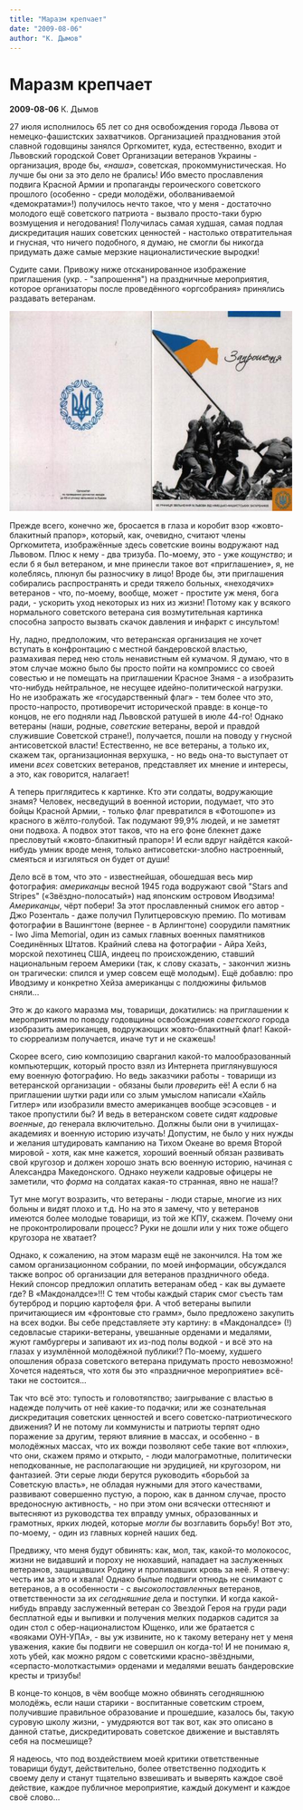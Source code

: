 ```yaml
---
title: "Маразм крепчает"
date: "2009-08-06"
author: "К. Дымов"
---
```


# Маразм крепчает

**2009-08-06** К. Дымов

27 июля исполнилось 65 лет со дня освобождения города Львова от немецко-фашистских захватчиков. Организацией празднования этой славной годовщины занялся Оргкомитет, куда, естественно, входит и Львовский городской Совет Организации ветеранов Украины - организация, вроде бы, *«наша»*, советская, прокоммунистическая. Но лучше бы они за это дело не брались! Ибо вместо прославления подвига Красной Армии и пропаганды героического советского прошлого (особенно - среди молодёжи, оболваниваемой «демократами»!) получилось нечто такое, что у меня - достаточно молодого ещё советского патриота - вызвало просто-таки бурю возмущения и негодования! Получилась самая худшая, самая подлая дискредитация наших советских ценностей - настолько отвратительная и гнусная, что ничего подобного, я думаю, не смогли бы никогда придумать даже самые мерзкие националистические выродки!

Судите сами. Привожу ниже отсканированное изображение приглашения (укр. - "запрошення") на праздничные мероприятия, которое организаторы после проведённого «оргсобрания» принялись раздавать ветеранам.

![Image](images/St090724.jpg)

Прежде всего, конечно же, бросается в глаза и коробит взор «жовто-блакитный прапор», который, как, очевидно, считают члены Оргкомитета, изображённые здесь советские воины водружают над Львовом. Плюс к нему - два тризуба. По-моему, это - уже *кощунство*; и если б я был ветераном, и мне принесли такое вот «приглашение», я, не колеблясь, плюнул бы разносчику в лицо! Вроде бы, эти приглашения собирались распространять и среди тяжело больных, «неходячих» ветеранов - что, по-моему, вообще, может - простите уж меня, бога ради, - ускорить уход некоторых из них из жизни! Потому как у всякого нормального советского ветерана сия возмутительная картинка способна запросто вызвать скачок давления и инфаркт с инсультом!

Ну, ладно, предположим, что ветеранская организация не хочет вступать в конфронтацию с местной бандеровской властью, размахивая перед нею столь ненавистным ей кумачом. Я думаю, что в этом случае можно было бы просто пойти на компромисс со своей совестью и не помещать на приглашении Красное Знамя - а изобразить что-нибудь нейтральное, не несущее идейно-политической нагрузки. Но не изображать же «государственный флаг» - тем более что это, просто-напросто, противоречит исторической правде: в конце-то концов, не его подняли над Львовской ратушей в июле 44-го! Однако ветераны (наши, родные, *советские* ветераны, верой и правдой служившие Советской стране!), получается, пошли на поводу у гнусной антисоветской власти! Естественно, не все ветераны, а только их, скажем так, организационная верхушка, - но ведь она-то выступает от имени *всех* советских ветеранов, представляет их мнение и интересы, а это, как говорится, налагает!

А теперь приглядитесь к картинке. Кто эти солдаты, водружающие знамя? Человек, несведущий в военной истории, подумает, что это бойцы Красной Армии, - только флаг превратился в «Фотошопе» из красного в жёлто-голубой. Так подумают 99,9% людей, и не заметят они подвоха. А подвох этот таков, что на его фоне блекнет даже пресловутый «жовто-блакитный прапор»! И если вдруг найдётся какой-нибудь умник вроде меня, только антисоветски-злобно настроенный, смеяться и изгиляться он будет от души!

Дело всё в том, что это - известнейшая, обошедшая весь мир фотография: *американцы* весной 1945 года водружают свой "Stars and Stripes" («Звёздно-полосатый») над японским островом Иводзима! *Американцы*, чёрт побери! За этот прославленный снимок его автор - Джо Розенталь - даже получил Пулитцеровскую премию. По мотивам фотографии в Вашингтоне (вернее - в Арлингтоне) соорудили памятник - Iwo Jima Memorial, один из самых главных военных памятников Соединённых Штатов. Крайний слева на фотографии - Айра Хейз, морской пехотинец США, индеец по происхождению, ставший национальным героем Америки (так, к слову сказать, - закончил жизнь он трагически: спился и умер совсем ещё молодым). Ещё добавлю: про Иводзиму и конкретно Хейза американцы с полдюжины фильмов сняли...

Это ж до какого маразма мы, товарищи, докатились: на приглашении к мероприятиям по поводу годовщины освобождения *советского* города изобразить американцев, водружающих жовто-блакитный флаг! Какой-то сюрреализм получается, иначе тут и не скажешь!

Скорее всего, сию композицию сварганил какой-то малообразованный компьютерщик, который просто взял из Интернета приглянувшуюся ему военную фотографию. Но ведь заказчики работы - товарищи из ветеранской организации - обязаны были *проверить* её! А если б на приглашении шутки ради или со злым умыслом написали «Хайль Гитлер» или изобразили вместо американцев вообще эсэсовцев - и такое пропустили бы? И ведь в ветеранском совете сидят *кадровые военные*, до генерала включительно. Должны были они в училищах-академиях и военную историю изучать! Допустим, не было у них нужды и желания штудировать кампанию на Тихом Океане во время Второй мировой - хотя, как мне кажется, хороший военный обязан развивать свой кругозор и должен хорошо знать всю военную историю, начиная с Александра Македонского. Однако неужели кадровые офицеры не заметили, что *форма* на солдатах какая-то странная, явно не наша!?

Тут мне могут возразить, что ветераны - люди старые, многие из них больны и видят плохо и т.д. Но на это я замечу, что у ветеранов имеются более молодые товарищи, из той же КПУ, скажем. Почему они не проконтролировали процесс? Руки не дошли или у них тоже общего кругозора не хватает?

Однако, к сожалению, на этом маразм ещё не закончился. На том же самом организационном собрании, по моей информации, обсуждался также вопрос об организации для ветеранов праздничного обеда. Некий спонсор предложил оплатить ветеранам обед - как вы думаете где? В «Макдоналдсе»!!! С тем чтобы каждый старик смог съесть там бутерброд и порцию картофеля фри. А чтоб ветераны выпили причитающиеся им «фронтовые сто грамм», было предложено закупить на всех водки. Вы себе представляете эту картину: в «Макдоналдсе» (!) седовласые старики-ветераны, увешанные орденами и медалями, жуют гамбургеры и запивают их из-под полы водкой - и всё это на глазах у изумлённой молодёжной публики!? По-моему, худшего опошления образа советского ветерана придумать просто невозможно! Хочется надеяться, что хотя бы это «праздничное мероприятие» всё-таки не состоится...

Так что всё это: тупость и головотяпство; заигрывание с властью в надежде получить от неё какие-то подачки; или же сознательная дискредитация советских ценностей и всего советско-патриотического движения? И не потому ли коммунисты и патриоты терпят одно поражение за другим, теряют влияние в массах, и особенно - в молодёжных массах, что их вожди позволяют себе такие вот «плюхи», что они, скажем прямо и открыто, - люди малограмотные, политически неподкованные, не располагающие ни эрудицией, ни кругозором, ни фантазией. Эти серые люди берутся руководить «борьбой за Советскую власть», не обладая нужными для этого качествами, развивают совершенно пустую, а порою, как в данном случае, просто вредоносную активность, - но при этом они всячески оттесняют и вытесняют из руководства тех вправду умных, образованных и грамотных, ярких людей, которые *могли бы* возглавить борьбу! Вот это, по-моему, - один из главных корней наших бед.

Предвижу, что меня будут обвинять: как, мол, так, какой-то молокосос, жизни не видавший и пороху не нюхавший, нападает на заслуженных ветеранов, защищавших Родину и проливавших кровь за неё. Я отвечу: честь им за это и хвала! Однако былые подвиги отнюдь не снимают с ветеранов, а в особенности - с *высокопоставленных* ветеранов, ответственности за их *сегодняшние* дела и поступки. И когда какой-нибудь вправду заслуженный ветеран со Звездой Героя на груди ради бесплатной еды и выпивки и получения мелких подарков садится за один стол с обер-националистом Ющенко, или же братается с «вояками ОУН-УПА», - вы уж извините, но к такому ветерану нет у меня уважения, какие бы подвиги не совершил он когда-то! И не понимаю я, хоть убей, как можно рядом с советскими красно-звёздными, «серпасто-молоткастыми» орденами и медалями вешать бандеровские кресты и тризубы!

В конце-то концов, в чём вообще можно обвинять сегодняшнюю молодёжь, если наши старики - воспитанные советским строем, получившие правильное образование и прошедшие, казалось бы, такую суровую школу жизни, - умудряются вот так вот, как это описано в данной статье, дискредитировать советское движение и выставлять себя на посмешище?

Я надеюсь, что под воздействием моей критики ответственные товарищи будут, действительно, более ответственно подходить к своему делу и станут тщательно взвешивать и выверять каждое своё действие, каждое публичное мероприятие, каждый документ и каждое своё слово...